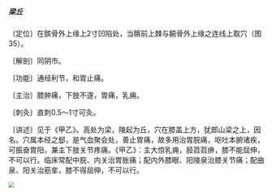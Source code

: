 ##### 梁丘

〔定位〕在髌骨外上缘上2寸凹陷处，当髂前上棘与饒骨外上缘之连线上取穴（图35）。   

〔解剖〕同阴市。

〔功能〕通经利节，和胃止痛。

〔主治〕膝肿痛，下肢不遂，胃痛，乳痈。 

〔刺灸〕直刺0.5〜1寸可灸。

〔讲述〕见于《甲乙》。高处为梁，陵起为丘，穴在膝盖上方，犹郎山梁之上，因名。穴属本经之郄，是气血聚会处，善止胃痛，故多用治胃脘痛，呕吐本腑诸疾，可振奋胃阳，兼主下肢关节疼痛。《甲乙》：主大惊乳痈，胫苕苕痹，膝不能屈伸，不可以行。临床常配中脘、内关治胃胀痛；配内外膝眼、阳陵泉治膝关节痛；配曲泉、阳关治筋挛，膝不得屈伸，不可以行。

<img src="img/图35.jpg" style="zoom:67%;" />
